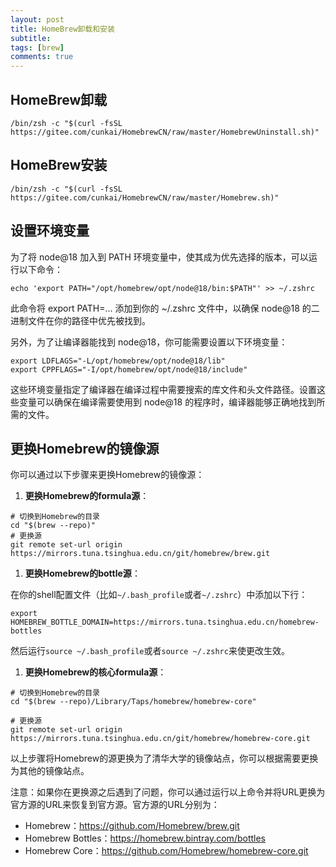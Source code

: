 ```yaml
---
layout: post
title: HomeBrew卸载和安装
subtitle: 
tags: [brew]
comments: true
---
```


## HomeBrew卸载
```shell
/bin/zsh -c "$(curl -fsSL https://gitee.com/cunkai/HomebrewCN/raw/master/HomebrewUninstall.sh)"
```

## HomeBrew安装

```shell
/bin/zsh -c "$(curl -fsSL https://gitee.com/cunkai/HomebrewCN/raw/master/Homebrew.sh)"
```

## 设置环境变量

为了将 node@18 加入到 PATH 环境变量中，使其成为优先选择的版本，可以运行以下命令：
```shell
echo 'export PATH="/opt/homebrew/opt/node@18/bin:$PATH"' >> ~/.zshrc
```
此命令将 export PATH=... 添加到你的 ~/.zshrc 文件中，以确保 node@18 的二进制文件在你的路径中优先被找到。

另外，为了让编译器能找到 node@18，你可能需要设置以下环境变量：


```shell
export LDFLAGS="-L/opt/homebrew/opt/node@18/lib"
export CPPFLAGS="-I/opt/homebrew/opt/node@18/include"
```

这些环境变量指定了编译器在编译过程中需要搜索的库文件和头文件路径。设置这些变量可以确保在编译需要使用到 node@18 的程序时，编译器能够正确地找到所需的文件。


## 更换Homebrew的镜像源
你可以通过以下步骤来更换Homebrew的镜像源：
1. **更换Homebrew的formula源**：

```shell
# 切换到Homebrew的目录
cd "$(brew --repo)"
# 更换源
git remote set-url origin https://mirrors.tuna.tsinghua.edu.cn/git/homebrew/brew.git
```

1. **更换Homebrew的bottle源**：

在你的shell配置文件（比如`~/.bash_profile`或者`~/.zshrc`）中添加以下行：

```shell
export HOMEBREW_BOTTLE_DOMAIN=https://mirrors.tuna.tsinghua.edu.cn/homebrew-bottles
```

然后运行`source ~/.bash_profile`或者`source ~/.zshrc`来使更改生效。

1. **更换Homebrew的核心formula源**：

```shell
# 切换到Homebrew的目录
cd "$(brew --repo)/Library/Taps/homebrew/homebrew-core"

# 更换源
git remote set-url origin https://mirrors.tuna.tsinghua.edu.cn/git/homebrew/homebrew-core.git
```

以上步骤将Homebrew的源更换为了清华大学的镜像站点，你可以根据需要更换为其他的镜像站点。

注意：如果你在更换源之后遇到了问题，你可以通过运行以上命令并将URL更换为官方源的URL来恢复到官方源。官方源的URL分别为：

- Homebrew：https://github.com/Homebrew/brew.git
- Homebrew Bottles：https://homebrew.bintray.com/bottles
- Homebrew Core：https://github.com/Homebrew/homebrew-core.git